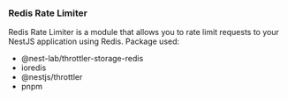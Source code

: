 ### Redis Rate Limiter

Redis Rate Limiter is a module that allows you to rate limit requests to your NestJS application using Redis.
Package used:
- @nest-lab/throttler-storage-redis
- ioredis
- @nestjs/throttler
- pnpm

